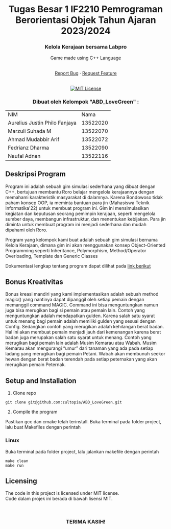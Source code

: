 <!-- INTRO -->
<br />
<div align="center">
  <h1 align="center">Tugas Besar 1 IF2210 Pemrograman Berorientasi Objek Tahun Ajaran 2023/2024</h1>

  <p align="center">
    <h3> Kelola Kerajaan bersama Labpro </h3>
    <p>Game made using C++ Language</p>
    <br />
    <a href="https://github.com/zultopia/ABD_LoveGreen.git">Report Bug</a>
    ·
    <a href="https://github.com/zultopia/ABD_LoveGreen.git">Request Feature</a>
<br>
<br>

[![MIT License][license-shield]][license-url]

  </p>
</div>

<!-- CONTRIBUTOR -->
<div align="center" id="contributor">
  <strong>
    <h3>Dibuat oleh Kelompok "ABD_LoveGreen" :</h3>
    <table align="center">
      <tr>
        <td>NIM</td>
        <td>Nama</td>
      </tr>
      <tr>
        <td>Aurelius Justin Philo Fanjaya</td>
        <td>13522020</td>
     </tr>
     <tr>
        <td>Marzuli Suhada M</td>
        <td>13522070</td>
    </tr>
     <tr>
        <td>Ahmad Mudabbir Arif</td>
        <td>13522072</td>
    </tr>
    <tr>
        <td>Fedrianz Dharma</td>
        <td>13522090</td>
    </tr>
    <tr>
        <td>Naufal Adnan</td>
        <td>13522116</td>
    </tr>
    </table>
  </strong>
</div>

## Deskripsi Program

Program ini adalah sebuah gim simulasi sederhana yang dibuat dengan C++, bertujuan membantu Roro belajar mengelola kerajaannya dengan memahami karakteristik masyarakat di dalamnya. Karena Bondowoso tidak paham konsep OOP, ia meminta bantuan para jin (Mahasiswa Teknik Informatika'22) untuk membuat program ini. Gim ini mensimulasikan kegiatan dan keputusan seorang pemimpin kerajaan, seperti mengelola sumber daya, membangun infrastruktur, dan menentukan kebijakan. Para jin diminta untuk membuat program ini menjadi sederhana dan mudah dipahami oleh Roro.

Program yang kelompok kami buat adalah sebuah gim simulasi bernama Kelola Kerajaan, dimana gim ini akan menggunakan konsep Object-Oriented Programming seperti Inheritance, Polymorphism, Method/Operator Overloading, Template dan Generic Classes

Dokumentasi lengkap tentang program dapat dilihat pada [link berikut](https://docs.google.com/document/d/1A101C0_IdiXhVJQB2i9sD30p2iGfV47j/edit?usp=sharing&ouid=112137241680761819044&rtpof=true&sd=true)
   
## Bonus Kreativitas

Bonus kreasi mandiri yang kami implementasikan adalah sebuah method magic() yang nantinya dapat dipanggil oleh setiap pemain dengan memanggil command MAGIC. Command ini bisa menguntungkan namun juga bisa merugikan bagi si pemain atau pemain lain. Contoh yang menguntungkan adalah mendapatkan gulden. Karena salah satu syarat untuk menang bagi pemain adalah memiliki gulden yang sesuai dengan Config. Sedangkan contoh yang merugikan adalah kehilangan berat badan. Hal ini akan membuat pemain menjadi jauh dari kemenangan karena berat badan juga merupakan salah satu syarat untuk menang. Contoh yang merugikan bagi pemain lain adalah Musim Kemarau atau Wabah. Musim Kemarau akan mengurangi “umur” dari tanaman yang ada pada setiap ladang yang merugikan bagi pemain Petani. Wabah akan membunuh seekor hewan dengan berat badan terendah pada setiap peternakan yang akan merugikan pemain Peternak.

## Setup and Installation

1. Clone repo

```
git clone git@github.com:zultopia/ABD_LoveGreen.git
```

2. Compile the program

Pastikan gcc dan cmake telah terinstall. Buka terminal pada folder project, lalu buat Makefiles dengan perintah

### Linux

Buka terminal pada folder project, lalu jalankan makefile dengan perintah

```
make clean
make run
```

<!-- LICENSE -->
## Licensing

The code in this project is licensed under MIT license.  
Code dalam projek ini berada di bawah lisensi MIT.

<br>
<h3 align="center"> TERIMA KASIH! </h3>

<!-- MARKDOWN LINKS & IMAGES -->
<!-- https://www.markdownguide.org/basic-syntax/#reference-style-links -->
[license-shield]: https://img.shields.io/github/license/othneildrew/Best-README-Template.svg?style=for-the-badge
[license-url]: https://github.com/zultopia/ABD_LoveGreen/blob/main/LICENSE